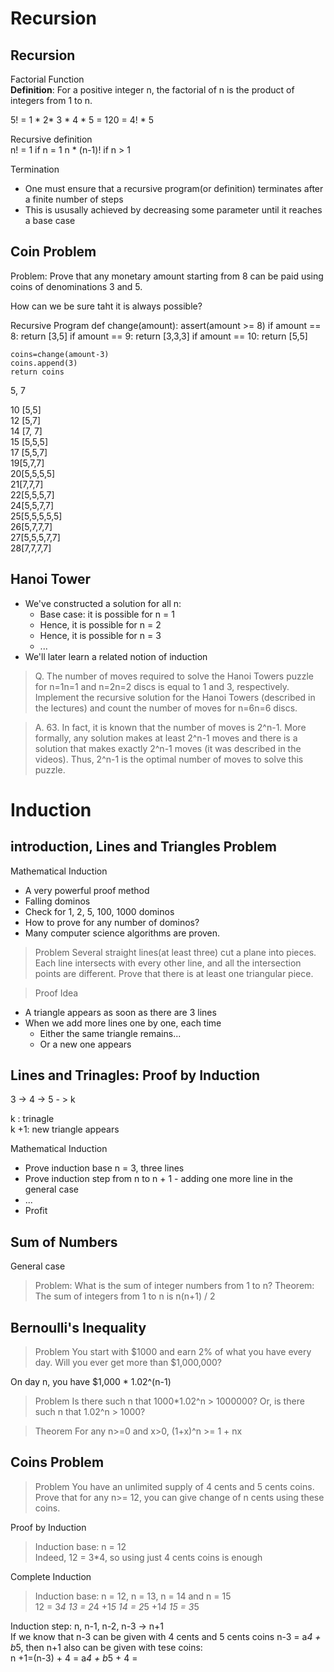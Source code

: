 Recursion
==========

Recursion
--------

Factorial Function  
**Definition**: For a positive integer n, the factorial of n is the product of integers from 1 to n.  
  
5! = 1 * 2* 3 * 4 * 5 = 120 = 4! * 5

Recursive definition  
  n! = 1 if n = 1
  n * (n-1)! if n > 1

Termination
* One must ensure that a recursive program(or definition) terminates after a finite number of steps
* This is ususally achieved by decreasing some parameter until it reaches a base case

Coin Problem
----------

Problem:
Prove that any monetary amount starting from 8 can be paid using coins of denominations 3 and 5.  
  
How can we be sure taht it is always possible?  
  
Recursive Program
  def change(amount):
    assert(amount >= 8)
    if amount == 8:
      return [3,5]
    if amount == 9:
      return [3,3,3]
    	if amount == 10:
      	return [5,5]

	coins=change(amount-3)
	coins.append(3)
	return coins

5, 7  

10 [5,5]  
12 [5,7]  
14 [7, 7]  
15 [5,5,5]  
17 [5,5,7]  
19[5,7,7]  
20[5,5,5,5]  
21[7,7,7]  
22[5,5,5,7]  
24[5,5,7,7]  
25[5,5,5,5,5]  
26[5,7,7,7]  
27[5,5,5,7,7]  
28[7,7,7,7]  

Hanoi Tower
----------

* We've constructed a solution for all n:
  - Base case: it is possible for n = 1
  - Hence, it is possible for n = 2
  - Hence, it is possible for n = 3
  - ...
* We'll later learn a related notion of induction

> Q. The number of moves required to solve the Hanoi Towers puzzle for n=1n=1 and n=2n=2 discs is equal to 1 and 3, respectively. Implement the recursive solution for the Hanoi Towers (described in the lectures) and count the number of moves for n=6n=6 discs.
	
> A. 63. In fact, it is known that the number of moves is 2^n-1. More formally, any solution makes at least 2^n-1 moves and there is a solution that makes exactly 2^n-1 moves (it was described in the videos). Thus, 2^n-1 is the optimal number of moves to solve this puzzle.
 
Induction
========

introduction, Lines and Triangles Problem
-----------
Mathematical Induction
- A very powerful proof method
- Falling dominos
- Check for 1, 2, 5, 100, 1000 dominos
- How to prove for any number of dominos?
- Many computer science algorithms are proven.

> Problem
> Several straight lines(at least three) cut a plane into pieces. Each line intersects with every other line, and all the intersection points are different. Prove that there is at least one triangular piece. 

> Proof Idea
- A triangle appears as soon as there are 3 lines
- When we add more lines one by one, each time
	- Either the same triangle remains...
	- Or a new one appears

Lines and Trinagles: Proof by Induction
-----------
3 -> 4 -> 5 - > k  
  
k : trinagle  
k +1: new triangle appears  
  
Mathematical Induction
- Prove induction base n = 3, three lines
- Prove induction step from n to n + 1 - adding one more line in the general case
- ...
- Profit

Sum of Numbers
-----------

General case
>Problem: What is the sum of integer numbers from 1 to n?
>Theorem: The sum of integers from 1 to n is n(n+1) / 2

Bernoulli's Inequality
-----------------

>Problem
>You start with $1000 and earn 2% of what you have every day. Will you ever get more than $1,000,000?

On day n, you have $1,000 * 1.02^(n-1)

>Problem
>Is there such n that 1000*1.02^n > 1000000? Or, is there such n that 1.02^n > 1000?

>Theorem
>For any n>=0 and x>0, (1+x)^n >= 1 + nx

Coins Problem
------------

>Problem
>You have an unlimited supply of 4 cents and 5 cents coins. Prove that for any n>= 12, you can give change of n cents using these coins.

Proof by Induction
>Induction base: n = 12  
Indeed, 12 = 3*4, so using just 4 cents coins is enough

Complete Induction
>Induction base: n = 12, n = 13, n = 14 and n = 15  
12 = 3*4
13 = 2*4 +1*5
14 = 2*5 +1*4
15 = 3*5

Induction step: n, n-1, n-2, n-3 -> n+1  
If we know that n-3 can be given with 4 cents and 5 cents coins n-3 = a*4 + b*5, then n+1 also can be given with tese coins:    
n +1=(n-3) + 4 = a*4 + b*5 + 4 = 


